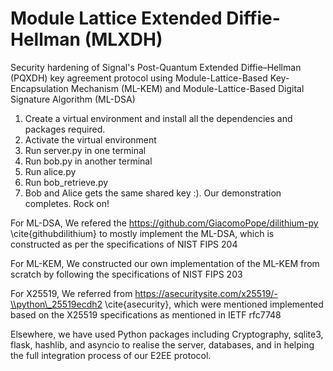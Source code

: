 # Module Lattice Extended Diffie-Hellman (MLXDH)
Security hardening of Signal's Post-Quantum Extended Diffie–Hellman (PQXDH) key agreement protocol using Module-Lattice-Based Key-Encapsulation Mechanism (ML-KEM) and Module-Lattice-Based Digital Signature Algorithm (ML-DSA)

1. Create a virtual environment and install all the dependencies and packages required.
2. Activate the virtual environment
3. Run server.py in one terminal
4. Run bob.py in another terminal
5. Run alice.py
6. Run bob_retrieve.py
7. Bob and Alice gets the same shared key :). Our demonstration completes. Rock on!




For ML-DSA, We refered the https://github.com/GiacomoPope/dilithium-py \cite{githubdilithium} to mostly implement the ML-DSA, which is constructed as per the specifications of NIST FIPS 204

For ML-KEM, We constructed our own implementation of the ML-KEM from scratch by following the specifications of NIST FIPS 203

For X25519, We referred from https://asecuritysite.com/x25519/-\\python\_25519ecdh2 \cite{asecurity}, which were mentioned implemented based on the X25519 specifications as mentioned in IETF rfc7748

Elsewhere, we have used Python packages including Cryptography, sqlite3, flask, hashlib, and asyncio to realise the server, databases, and in helping the full integration process of our E2EE protocol.
